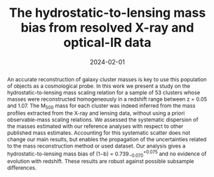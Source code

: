 ---
title: "The hydrostatic-to-lensing mass bias from resolved X-ray and optical-IR data"
collection: "publications"
category: "co_papers"
permalink: /publications/2024A&A682A147M
link: https://ui.adsabs.harvard.edu/abs/2024A&A...682A.147M/abstract
date: 2024-02-01
venue: "Astronomy and Astrophysics"
citation: "Muñoz-Echeverría, M., Macías-Pérez, J. F., Pratt, G. W., et al. (2024), Astronomy and Astrophysics, 682, A147."
abstract: "An accurate reconstruction of galaxy cluster masses is key to use this population of objects as a cosmological probe. In this work we present a study on the hydrostatic-to-lensing mass scaling relation for a sample of 53 clusters whose masses were reconstructed homogeneously in a redshift range between z = 0.05 and 1.07. The M<SUB>500</SUB> mass for each cluster was indeed inferred from the mass profiles extracted from the X-ray and lensing data, without using a priori observable-mass scaling relations. We assessed the systematic dispersion of the masses estimated with our reference analyses with respect to other published mass estimates. Accounting for this systematic scatter does not change our main results, but enables the propagation of the uncertainties related to the mass reconstruction method or used dataset. Our analysis gives a hydrostatic-to-lensing mass bias of (1−b) = 0.739<SUB>−0.070</SUB><SUP>+0.075</SUP> and no evidence of evolution with redshift. These results are robust against possible subsample differences."
---